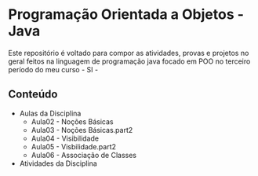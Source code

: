 # Programação Orientada a Objetos - Java 
Este repositório é voltado para compor as atividades, provas e projetos no geral feitos na linguagem de programação java focado em POO no terceiro período do meu curso - SI -

## Conteúdo 
- Aulas da Disciplina
  - Aula02 - Noções Básicas
  - Aula03 - Noções Básicas.part2
  - Aula04 - Visibilidade
  - Aula05 - Visbilidade.part2
  - Aula06 - Associação de Classes
- Atividades da Disciplina
